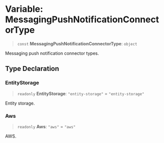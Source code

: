 # Variable: MessagingPushNotificationConnectorType

> `const` **MessagingPushNotificationConnectorType**: `object`

Messaging push notification connector types.

## Type Declaration

### EntityStorage

> `readonly` **EntityStorage**: `"entity-storage"` = `"entity-storage"`

Entity storage.

### Aws

> `readonly` **Aws**: `"aws"` = `"aws"`

AWS.
